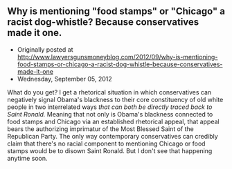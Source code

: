 ## Why is mentioning "food stamps" or "Chicago" a racist dog-whistle? Because conservatives made it one.

 * Originally posted at http://www.lawyersgunsmoneyblog.com/2012/09/why-is-mentioning-food-stamps-or-chicago-a-racist-dog-whistle-because-conservatives-made-it-one
 * Wednesday, September 05, 2012

What do you get? I get a rhetorical situation in which conservatives can negatively signal Obama's blackness to their core constituency of old white people in two interrelated ways _that can both be directly traced back to Saint Ronald._ Meaning that not only is Obama's blackness connected to food stamps and Chicago via an established rhetorical appeal, that appeal bears the authorizing imprimatur of the Most Blessed Saint of the Republican Party. The only way contemporary conservatives can credibly claim that there's no racial component to mentioning Chicago or food stamps would be to disown Saint Ronald. But I don't see that happening anytime soon.